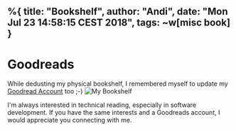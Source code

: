 %{ 
  title: "Bookshelf",
  author: "Andi",
  date: "Mon Jul 23 14:58:15 CEST 2018",
  tags: ~w[misc book]
}
---
# Goodreads
While dedusting my physical bookshelf, I remembered myself to update 
my [Goodread Account][] too ;-)
![My Bookshelf](/assets/posts/2018/Bookshelf.png)



I'm always interested in technical reading, especially in software
development. If you have the same interests and a Goodreads account,
I would appreciate you connecting with me.


[Goodread Account]: https://www.goodreads.com/n0ckenfell

